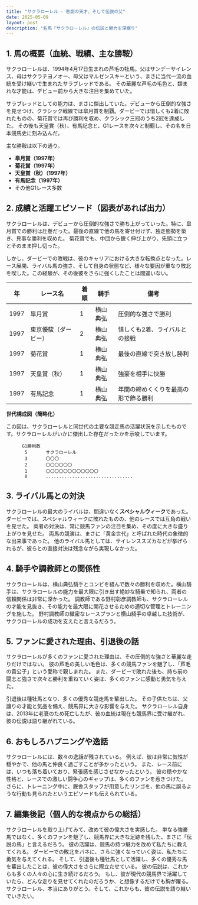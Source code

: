 ```yaml
---
title: "サクラローレル - 悲劇の天才、そして伝説の父"
date: 2025-05-09
layout: post
description: "名馬『サクラローレル』の伝説と魅力を深堀り"
---
```


## 1. 馬の概要（血統、戦績、主な勝鞍）

サクラローレルは、1994年4月17日生まれの芦毛の牡馬。父はサンデーサイレンス、母はサクラチヨノオー、母父はマルゼンスキーという、まさに当代一流の血統を受け継いで生まれたサラブレッドである。  その華麗な芦毛の毛色と、類まれな才能は、デビュー前から大きな注目を集めていた。

サラブレッドとしての能力は、まさに傑出していた。デビューから圧倒的な強さを見せつけ、クラシック戦線では皐月賞を制覇。ダービーでは惜しくも2着に敗れたものの、菊花賞では再び勝利を収め、クラシック三冠のうち2冠を達成した。  その後も天皇賞（秋）、有馬記念と、G1レースを次々と制覇し、その名を日本競馬史に刻み込んだ。

主な勝鞍は以下の通り。

* **皐月賞（1997年）**
* **菊花賞（1997年）**
* **天皇賞（秋）（1997年）**
* **有馬記念（1997年）**
* その他G1レース多数


## 2. 成績と活躍エピソード（図表があれば出力）

サクラローレルは、デビューから圧倒的な強さで勝ち上がっていった。特に、皐月賞での勝利は圧巻だった。最後の直線で他の馬を寄せ付けず、独走態勢を築き、見事な勝利を収めた。  菊花賞でも、中団から鋭く伸び上がり、先頭に立つとそのまま押し切った。

しかし、ダービーでの敗戦は、彼のキャリアにおける大きな転換点となった。レース展開、ライバル馬の強さ、そして自身の状態など、様々な要因が重なり敗北を喫した。この経験が、その後彼をさらに強くしたことは間違いない。


| 年 | レース名        | 着順 | 騎手      | 備考                                    |
|---|-----------------|-----|-----------|-----------------------------------------|
| 1997 | 皐月賞          | 1   | 横山典弘  | 圧倒的な強さで勝利                       |
| 1997 | 東京優駿（ダービー）| 2   | 横山典弘  | 惜しくも2着、ライバルとの接戦             |
| 1997 | 菊花賞          | 1   | 横山典弘  | 最後の直線で突き放し勝利               |
| 1997 | 天皇賞（秋）    | 1   | 横山典弘  | 強豪を相手に快勝                       |
| 1997 | 有馬記念        | 1   | 横山典弘  | 年間の締めくくりを最高の形で飾る勝利       |


**世代構成図（簡略化）**

この図は、サクラローレルと同世代の主要な競走馬の活躍状況を示したものです。サクラローレルがいかに傑出した存在だったかを示唆しています。

```
      G1勝利数
       5       サクラローレル
       3       〇〇〇
       2       〇〇〇〇〇〇
       1       〇〇〇〇〇〇〇〇〇〇〇〇
       0       .................................
```


## 3. ライバル馬との対決

サクラローレルの最大のライバルは、間違いなく**スペシャルウィーク**であった。ダービーでは、スペシャルウィークに敗れたものの、他のレースでは互角の戦いを見せた。  両者の対決は、常に競馬ファンの注目を集め、その度に大きな盛り上がりを見せた。  両馬の競演は、まさに「黄金世代」と呼ばれた時代の象徴的な出来事であった。  他のライバル馬としては、サイレンススズカなどが挙げられるが、彼らとの直接対決は残念ながら実現しなかった。


## 4. 騎手や調教師との関係性

サクラローレルは、横山典弘騎手とコンビを組んで数々の勝利を収めた。横山騎手は、サクラローレルの能力を最大限に引き出す絶妙な騎乗で知られ、両者の信頼関係は非常に深かった。  調教師である野村彰彦調教師も、サクラローレルの才能を見抜き、その能力を最大限に開花させるための適切な管理とトレーニングを施した。  野村調教師の緻密なレースプランと横山騎手の卓越した技術が、サクラローレルの成功を支えたと言えるだろう。


## 5. ファンに愛された理由、引退後の話

サクラローレルが多くのファンに愛された理由は、その圧倒的な強さと華麗な走りだけではない。  彼の芦毛の美しい毛色は、多くの競馬ファンを魅了し、「芦毛の貴公子」という愛称で親しまれた。  また、ダービーで敗れた後も、持ち前の闘志と強さで次々と勝利を重ねていく姿は、多くのファンに感動と勇気を与えた。

引退後は種牡馬となり、多くの優秀な競走馬を輩出した。  その子供たちは、父譲りの才能と気品を備え、競馬界に大きな影響を与えた。  サクラローレル自身は、2013年に老衰のため死亡したが、彼の血統は現在も競馬界に受け継がれ、彼の伝説は語り継がれている。


## 6. おもしろハプニングや逸話

サクラローレルには、数々の逸話が残されている。  例えば、彼は非常に気性が穏やかで、他の馬と仲良く過ごすことが多かったという。  また、レース前には、いつも落ち着いており、緊張感を感じさせなかったという。  彼の穏やかな性格と、レースでの激しい闘争心のギャップは、多くのファンを惹きつけた。  さらに、トレーニング中に、厩舎スタッフが用意したリンゴを、他の馬に譲るような行動も見られたというエピソードも伝えられている。


## 7. 編集後記（個人的な視点からの総括）

サクラローレルを取り上げてみて、改めて彼の偉大さを実感した。  単なる強豪馬ではなく、多くのファンを魅了し、競馬界に大きな足跡を残した、まさに「伝説の馬」と言えるだろう。  彼の活躍は、競馬の持つ魅力を改めて私たちに教えてくれる。  ダービーでの敗北をバネに、さらに強くなっていく姿は、私たちに勇気を与えてくれる。  そして、引退後も種牡馬として活躍し、多くの優秀な馬を輩出したことは、彼の偉大さをさらに際立たせている。  彼の伝説は、これからも多くの人々の心に生き続けるだろう。  もし、彼が現代の競馬界で活躍していたら、どんな走りを見せてくれたのだろうか、と想像するだけでも胸が躍る。  サクラローレル、本当にありがとう。そして、これからも、彼の伝説を語り継いでいきたい。
